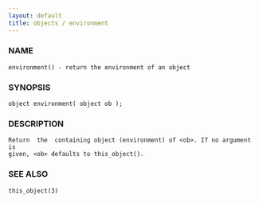 ```yaml
---
layout: default
title: objects / environment
---
```






### NAME
    environment() - return the environment of an object


### SYNOPSIS
    object environment( object ob );


### DESCRIPTION
    Return  the  containing object (environment) of <ob>. If no argument is
    given, <ob> defaults to this_object().


### SEE ALSO
    this_object(3)



